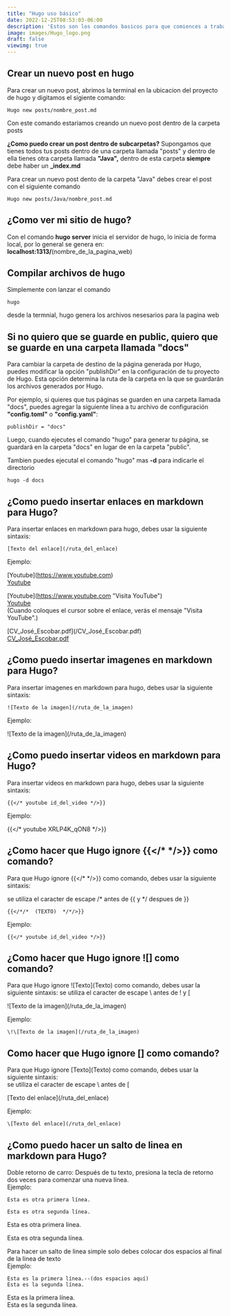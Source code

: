 ```yaml
---
title: "Hugo uso básico"
date: 2022-12-25T08:53:03-06:00
description: 'Estos son los comandos basicos para que comiences a trabajar con hugo'
image: images/Hugo_logo.png
draft: false
viewimg: true
---
```


## Crear un nuevo post en hugo
Para crear un nuevo post, abrimos la terminal en la ubicacion del proyecto de hugo y digitamos el sigiente comando:

    Hugo new posts/nombre_post.md

Con este comando estariamos creando un nuevo post dentro de la carpeta posts

**¿Como puedo crear un post dentro de subcarpetas?**
Supongamos que tienes todos tus posts dentro de una carpeta llamada "posts" y dentro de ella tienes otra carpeta llamada **"Java",** dentro de esta carpeta **siempre** debe haber un **_index.md**

Para crear un nuevo post dento de la carpeta "Java" debes crear el post con el siguiente comando

    Hugo new posts/Java/nombre_post.md


## ¿Como ver mi sitio de hugo?
Con el comando **hugo server** inicia el servidor de hugo, lo inicia de forma local, por lo general se genera en: **localhost:1313/**(nombre_de_la_pagina_web)

## Compilar archivos de hugo
Simplemente con lanzar el comando 

    hugo
desde la termnial, hugo genera los archivos nesesarios para la pagina web


## Si no quiero que se guarde en public, quiero que se guarde en una carpeta llamada "docs"

Para cambiar la carpeta de destino de la página generada por Hugo, puedes modificar la opción "publishDir" en la configuración de tu proyecto de Hugo. Esta opción determina la ruta de la carpeta en la que se guardarán los archivos generados por Hugo.

Por ejemplo, si quieres que tus páginas se guarden en una carpeta llamada "docs", puedes agregar la siguiente línea a tu archivo de configuración **"config.toml"** o **"config.yaml"**:

    publishDir = "docs"

Luego, cuando ejecutes el comando "hugo" para generar tu página, se guardará en la carpeta "docs" en lugar de en la carpeta "public".

Tambien puedes ejecutal el comando "hugo" mas **-d** para indicarle el directorio

    hugo -d docs

## ¿Como puedo insertar enlaces en markdown para Hugo?
Para insertar enlaces en markdown para hugo, debes usar la siguiente sintaxis:

    [Texto del enlace](/ruta_del_enlace)
Ejemplo: 

\[Youtube]\(https://www.youtube.com)  
[Youtube](https://www.youtube.com)

\[Youtube]\(https://www.youtube.com "Visita YouTube")   
[Youtube](https://www.youtube.com "Visita YouTube")  
(Cuando coloques el cursor sobre el enlace, verás el mensaje "Visita YouTube".)

\[CV_José_Escobar.pdf]\(/CV_José_Escobar.pdf)  
[CV_José_Escobar.pdf](/CV_José_Escobar.pdf)

## ¿Como puedo insertar imagenes en markdown para Hugo?
Para insertar imagenes en markdown para hugo, debes usar la siguiente sintaxis:

    ![Texto de la imagen](/ruta_de_la_imagen)
Ejemplo:

\!\[Texto de la imagen](/ruta_de_la_imagen)

## ¿Como puedo insertar videos en markdown para Hugo?
Para insertar videos en markdown para hugo, debes usar la siguiente sintaxis:

    {{</* youtube id_del_video */>}}
Ejemplo:

{{</* youtube XRLP4K_qON8 */>}}



## ¿Como hacer que Hugo ignore {{</* */>}} como comando?
Para que Hugo ignore {{</*  */>}} como comando, debes usar la siguiente sintaxis:

se utiliza el caracter de escape /* antes de {{ y */ despues de }}

    {{</*/*  (TEXTO)  */*/>}}
Ejemplo:   

    {{</* youtube id_del_video */>}}


## ¿Como hacer que Hugo ignore ![] como comando?
Para que Hugo ignore \!\[Texto](Texto) como comando, debes usar la siguiente sintaxis: 
se utiliza el caracter de escape \ antes de ! y [

\!\[Texto de la imagen](/ruta_de_la_imagen)

Ejemplo:

    \!\[Texto de la imagen](/ruta_de_la_imagen)

## Como hacer que Hugo ignore [] como comando?
Para que Hugo ignore \[Texto](Texto) como comando, debes usar la siguiente sintaxis:<br>se utiliza el caracter de escape \ antes de [

\[Texto del enlace](/ruta_del_enlace)

Ejemplo:

    \[Texto del enlace](/ruta_del_enlace)

## ¿Como puedo hacer un salto de linea en markdown para Hugo?
Doble retorno de carro: Después de tu texto, presiona la tecla de retorno dos veces para comenzar una nueva línea.  
Ejemplo:
    
    Esta es otra primera línea.

    Esta es otra segunda línea.

Esta es otra primera línea.

Esta es otra segunda línea.

Para hacer un salto de linea simple solo debes colocar dos espacios al final de la linea de texto  
Ejemplo:

    Esta es la primera línea.--(dos espacios aquí)
    Esta es la segunda línea.

Esta es la primera línea.  
Esta es la segunda línea.